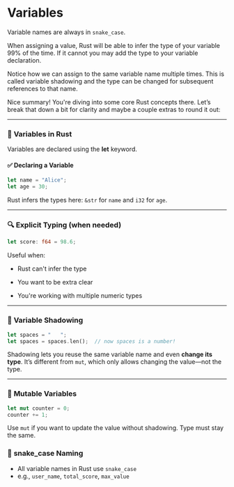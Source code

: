 

# Variables

Variable names are always in `snake_case`.


When assigning a value, Rust will be able to infer the type of your variable 99% of the time. If it cannot you may add the type to your variable declaration.

Notice how we can assign to the same variable name multiple times. This is called variable shadowing and the type can be changed for subsequent references to that name.



Nice summary! You're diving into some core Rust concepts there. Let’s break that down a bit for clarity and maybe a couple extras to round it out:

---

### 🔧 **Variables in Rust**



Variables are declared using the **let** keyword.

#### ✅ **Declaring a Variable**

```rust
let name = "Alice";
let age = 30;
```

Rust infers the types here: `&str` for `name` and `i32` for `age`.

---

### 🔍 **Explicit Typing (when needed)**

```rust
let score: f64 = 98.6;
```

Useful when:

- Rust can't infer the type
    
- You want to be extra clear
    
- You're working with multiple numeric types
    

---

### 🔁 **Variable Shadowing**

```rust
let spaces = "   ";
let spaces = spaces.len();  // now spaces is a number!
```

Shadowing lets you reuse the same variable name and even **change its type**. It’s different from `mut`, which only allows changing the value—not the type.

---

### 🔄 **Mutable Variables**

```rust
let mut counter = 0;
counter += 1;
```

Use `mut` if you want to update the value without shadowing. Type must stay the same.

### 🐍 **snake_case Naming**

- All variable names in Rust use `snake_case`
- e.g., `user_name`, `total_score`, `max_value`




